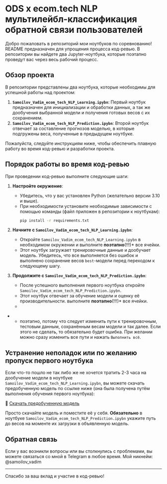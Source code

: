 # ODS x ecom.tech NLP мультилейбл-классификация обратной связи пользователей

Добро пожаловать в репозиторий мои ноутбуков по соревнованию! README предназначен для упрощения процесса код-ревью. В репозитории вы найдете два Jupyter-ноутбука, которые поэтапно проведут вас через весь рабочий процесс.

## Обзор проекта

В репозитории представлены два ноутбука, которые необходимы для успешной работы над проектом:

1. **`Samoilov_Vadim_ecom_tech_NLP_Learning.ipybn`**: Первый ноутбук предназначен для инициализации и обработки данных, а так же дообучения выбранной модели и получения готовых весов с их сохранением.
2. **`Samoilov_Vadim_ecom_tech_NLP_Prediction.ipybn`**: Второй ноутбук отвечает за составление прогнозов моделью, в которые подгружены веса, полученные в предыдущем ноутбуке.

Пожалуйста, следуйте инструкциям ниже, чтобы обеспечить плавную работу во время код-ревью и разработки проекта.

## Порядок работы во время код-ревью

При проведении код-ревью выполните следующие шаги:

1. **Настройте окружение**:
   - Убедитесь, что у вас установлен Python (желательно версии 3.10 и выше).
   - При необходимости установите необходимые зависимости с помощью команды (файл приложен в репозитории к ноутбукам):
     ```bash
     pip install -r requirements.txt
     ```

3. **Начните с `Samoilov_Vadim_ecom_tech_NLP_Learning.ipybn`**:
   - Откройте `Samoilov_Vadim_ecom_tech_NLP_Learning.ipybn` в необходимом окружении и выполните **поэтапно**(!!!)*  все ячейки.
   - Этот ноутбук загружает тренировочные данные и дообучает модель. Убедитесь, что все выполняется без ошибок и выполнено сохранение весов `best`-модели перед переходом к следующему шагу.

4. **Продолжите с `Samoilov_Vadim_ecom_tech_NLP_Prediction.ipybn`**:
   - После успешного выполнения первого ноутбука откройте `Samoilov_Vadim_ecom_tech_NLP_Prediction.ipybn`.
   - Этот ноутбук отвечает за обучение модели и оценку её производительности. выполните **поэтапно**(!!!)*  все ячейки.
   - 
* - поэтапно, потому что следует изменить пути к тренировочным, тестовым данным, сохранённым весам модели и так далее. Если этого не сделать, то обязательно будет ошибка. При желании можно сразу изменить все пути и нажать `Выполнить всё`.

## Устранение неполадок или по желанию пропуск первого ноутбука

Если что-то пошло не так либо же не хочется тратить 2-3 часа на дообучение модели в ноутбуке `Samoilov_Vadim_ecom_tech_NLP_Learning.ipybn`, вы можете скачать предобученную модель по ссылке ниже (она была получена путём выполнения обучения первого ноутбука):

🔗 [Скачать предобученную модель](https://yourlinktotrainedmodel.com)

Просто скачайте модель и поместите её у себя. **Обязательно** в ноутбуке `Samoilov_Vadim_ecom_tech_NLP_Prediction.ipybn` укажите путь до весов на моменте их загрузки в объявленную модель.

## Обратная связь

Если у вас возникли вопросы или вы столкнулись с проблемами, вы можете связаться со мной в Telegram в любое время. Мой никнейм: @samoilov_vadim

---

Спасибо за ваш вклад и участие в код-ревью!
